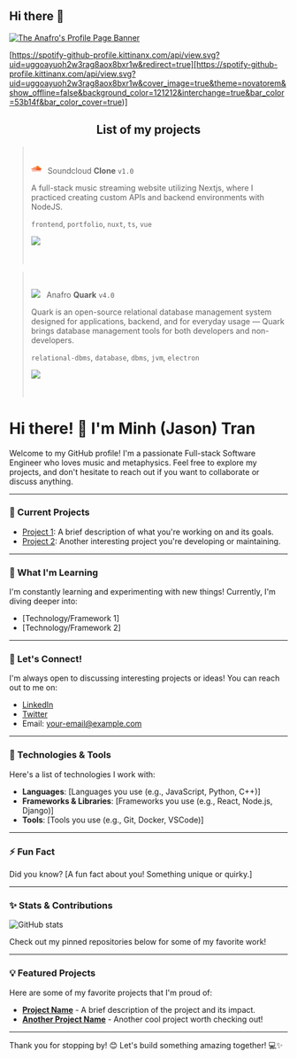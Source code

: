 ## Hi there 👋

<!--
**tranhoangminh1412/tranhoangminh1412** is a ✨ _special_ ✨ repository because its `README.md` (this file) appears on your GitHub profile.

Here are some ideas to get you started:

- 🔭 I’m currently working on ...
- 🌱 I’m currently learning ...
- 👯 I’m looking to collaborate on ...
- 🤔 I’m looking for help with ...
- 💬 Ask me about ...
- 📫 How to reach me: ...
- 😄 Pronouns: ...
- ⚡ Fun fact: ...
-->

[![The Anafro's Profile Page Banner](https://raw.githubusercontent.com/anafro/anafro/main/Banners/Anafro-Readme-Projects.svg "Press the right mouse button and click 'Copy link address' to copy the URL to my GitHub page")](https://github.com/anafro)

[https://spotify-github-profile.kittinanx.com/api/view.svg?uid=uggoayuoh2w3rag8aox8bxr1w&redirect=true][https://spotify-github-profile.kittinanx.com/api/view.svg?uid=uggoayuoh2w3rag8aox8bxr1w&cover_image=true&theme=novatorem&show_offline=false&background_color=121212&interchange=true&bar_color=53b14f&bar_color_cover=true)]

<h2 align="center">List of my projects</h2>

> &nbsp;
>
> <img width="18" src="https://raw.githubusercontent.com/tranhoangminh1412/tranhoangminh1412/main/soundcloud-svgrepo-com.svg"> &nbsp; Soundcloud **Clone** `v1.0`
>
> A full-stack music streaming website utilizing Nextjs, where I practiced creating custom APIs and backend environments with NodeJS.
>
> `frontend`, `portfolio`, `nuxt`, `ts`, `vue`
>
> <a href="https://gallery.anafro.ru/"><img src="https://raw.githubusercontent.com/anafro/anafro/main/Buttons/Open-In-Browser.svg" height="28"></a>
>
> &nbsp;

> &nbsp;
> 
> <img width="18" src="https://raw.githubusercontent.com/anafro/anafro/main/Logos/Quark.svg"> &nbsp; Anafro **Quark** `v4.0`
> 
> Quark is an open-source relational database management system designed for applications, backend, and for everyday usage — Quark brings database management tools for both developers and non-developers.
>
> `relational-dbms`, `database`, `dbms`, `jvm`, `electron`
> 
> <a href="https://github.com/quark-database/"><img src="https://raw.githubusercontent.com/anafro/anafro/main/Buttons/Open-In-Browser.svg" height="28"></a>
> 
> &nbsp;

# Hi there! 👋 I'm Minh (Jason) Tran

Welcome to my GitHub profile! I'm a passionate Full-stack Software Engineer who loves music and metaphysics. Feel free to explore my projects, and don't hesitate to reach out if you want to collaborate or discuss anything.

---

### 🔭 Current Projects
- [Project 1](#): A brief description of what you're working on and its goals.
- [Project 2](#): Another interesting project you're developing or maintaining.

---

### 🌱 What I'm Learning
I'm constantly learning and experimenting with new things! Currently, I'm diving deeper into:
- [Technology/Framework 1] 
- [Technology/Framework 2]

---

### 💬 Let's Connect!
I'm always open to discussing interesting projects or ideas! You can reach out to me on:
- [LinkedIn](https://linkedin.com/in/yourprofile)
- [Twitter](https://twitter.com/yourprofile)
- Email: [your-email@example.com](mailto:your-email@example.com)

---

### 🚀 Technologies & Tools
Here's a list of technologies I work with:
- **Languages**: [Languages you use (e.g., JavaScript, Python, C++)]
- **Frameworks & Libraries**: [Frameworks you use (e.g., React, Node.js, Django)]
- **Tools**: [Tools you use (e.g., Git, Docker, VSCode)]
  
---

### ⚡ Fun Fact
Did you know? [A fun fact about you! Something unique or quirky.]

---

### ✨ Stats & Contributions
![GitHub stats](https://github-readme-stats.vercel.app/api?username=yourusername&show_icons=true&theme=radical)
  
Check out my pinned repositories below for some of my favorite work!

---

### 💡 Featured Projects
Here are some of my favorite projects that I'm proud of:

- **[Project Name](#)** - A brief description of the project and its impact.
- **[Another Project Name](#)** - Another cool project worth checking out!

---

Thank you for stopping by! 😊 Let's build something amazing together! 💻✨
